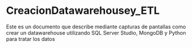 # CreacionDatawarehousey_ETL
Este es un documento que describe mediante capturas de pantallas como crear un datawarehouse utilizando SQL Server Studio, MongoDB y Python para tratar los datos
